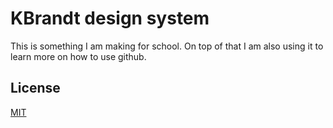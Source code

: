 
# KBrandt design system

This is something I am making for school. On top of that I am also using it to learn more on how to use github.


## License

[MIT](https://choosealicense.com/licenses/mit/)

